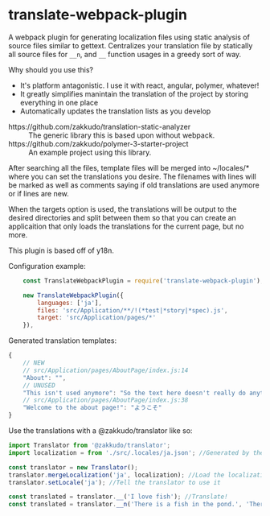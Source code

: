 # translate-webpack-plugin

A webpack plugin for generating localization files using static analysis of source files similar to gettext.
Centralizes your translation file by statically all source files for `__n`, and `__` function usages in a greedy sort of way.

Why should you use this?

- It's platform antagonistic.  I use it with react, angular, polymer, whatever!
- It greatly simplifies manintain the translation of the project by storing everything in one place
- Automatically updates the translation lists as you develop

<dl>
    <dt>https://github.com/zakkudo/translation-static-analyzer</dt>
    <dd>The generic library this is based upon without webpack.</dd>
    <dt>https://github.com/zakkudo/polymer-3-starter-project</dt>
    <dd>An example project using this library.</dd>
</dl>

After searching all the files, template files will be merged into ~/locales/* where you can set the translations you desire.
The filenames with lines will be marked as well as comments saying if old translations are used anymore or if lines are new.

When the targets option is used, the translations will be output to the desired directories and split between them so that you can
create an applicaition that only loads the translations for the current page, but no more.

This plugin is based off of y18n.

Configuration example:

```js
    const TranslateWebpackPlugin = require('translate-webpack-plugin');

    new TranslateWebpackPlugin({
        languages: ['ja'],
        files: 'src/Application/**/!(*test|*story|*spec).js',
        target: 'src/Application/pages/*'
    }),
```

Generated translation templates:

```js
{
    // NEW
    // src/Application/pages/AboutPage/index.js:14
    "About": "",
    // UNUSED
    "This isn't used anymore": "So the text here doesn't really do anything",
    // src/Application/pages/AboutPage/index.js:38
    "Welcome to the about page!": "ようこそ"
}
```

Use the translations with a @zakkudo/translator like so:

```js
import Translator from '@zakkudo/translator';
import localization = from './src/.locales/ja.json'; //Generated by the analyzer

const translator = new Translator();
translator.mergeLocalization('ja', localization); //Load the localization
translator.setLocale('ja'); //Tell the translator to use it

const translated = translator.__('I love fish'); //Translate!
const translated = translator.__n('There is a fish in the pond.', 'There are %d fish in the pond', 3); //Translate!
```
